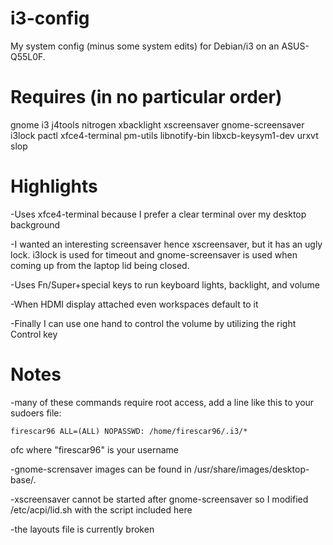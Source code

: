 i3-config
=========

My system config (minus some system edits) for Debian/i3 on an ASUS-Q55L0F.

Requires (in no particular order)
========

gnome
i3
j4tools
nitrogen
xbacklight
xscreensaver
gnome-screensaver
i3lock
pactl
xfce4-terminal
pm-utils
libnotify-bin
libxcb-keysym1-dev
urxvt
slop

Highlights
==========
-Uses xfce4-terminal because I prefer a clear terminal over my desktop background

-I wanted an interesting screensaver hence xscreensaver, but it has an ugly lock. i3lock is used for timeout and gnome-screensaver is used when coming up from the laptop lid being closed.

-Uses Fn/Super+special keys to run keyboard lights, backlight, and volume

-When HDMI display attached even workspaces default to it

-Finally I can use one hand to control the volume by utilizing the right Control key

Notes
====
-many of these commands require root access, add a line like this to your sudoers file:

    firescar96 ALL=(ALL) NOPASSWD: /home/firescar96/.i3/*

ofc where "firescar96" is your username

-gnome-scrensaver images can be found in /usr/share/images/desktop-base/.

-xscreensaver cannot be started after gnome-screensaver so I modified /etc/acpi/lid.sh with the script included here

-the layouts file is currently broken
